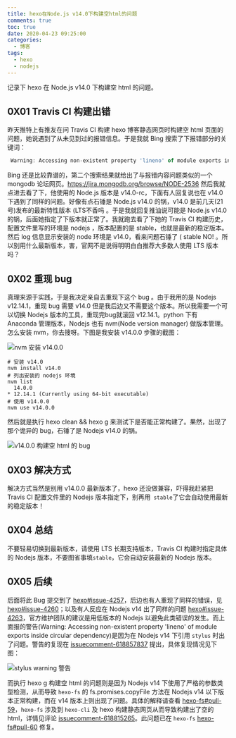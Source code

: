 ```yaml
---
title: hexo在Node.js v14.0下构建空html的问题
comments: true
toc: true
date: 2020-04-23 09:25:00
categories:
  - 博客
tags:
  - hexo
  - nodejs
---
```


记录下 hexo 在 Node.js v14.0 下构建空 html 的问题。

<!-- more--> 


## 0X01 Travis CI 构建出错 

昨天推特上有推友在问 Travis CI 构建 hexo 博客静态网页时构建空 html 页面的问题，她说遇到了从未见到过的报错信息。于是我就 Bing 搜索了下报错部分的关键词：

```js
 Warning: Accessing non-existent property 'lineno' of module exports inside circular dependency
```

Bing 还是比较靠谱的，第二个搜索结果就给出了与报错内容问题类似的一个 mongodb 论坛网页。https://jira.mongodb.org/browse/NODE-2536 然后我就点进去看了下，他使用的 Node.js 版本是 v14.0-rc，下面有人回复说也在  v14.0 下遇到了同样的问题。好像有点石锤是 Node.js v14.0 的锅，v14.0 是前几天(21号)发布的最新特性版本 (LTS不香吗 。于是我就回复推油说可能是 Node.js v14.0 的锅，后面她指定了下版本就正常了。我就跑去看了下她的 Travis CI 构建历史，配置文件里写的环境是  nodejs ，版本配置的是 stable，也就是最新的稳定版本。然后 log 信息显示安装的 node 环境是 v14.0，看来问题石锤了 ( stable NO! 。所以别用什么最新版本，害，官网不是说得明明白白推荐大多数人使用 LTS 版本吗？

##  0X02  重现 bug

真理来源于实践，于是我决定亲自去重现下这个 bug 。由于我用的是 Nodejs v12.14.1，重现 bug 需要 v14.0 但是我后边又不需要这个版本。所以我需要一个可以切换 Nodejs 版本的工具，重现完bug就滚回 v12.14.1。python 下有 Anaconda 管理版本，Nodejs 也有 nvm(Node version manager) 做版本管理。怎么安装 nvm，你去搜呀。下图是我安装 v14.0.0 步骤的截图：

![nvm 安装 v14.0.0](https://i.loli.net/2020/04/23/Ivlx1KRnF5ypm4A.png)

```shell
# 安装 v14.0
nvm install v14.0
# 列出安装的 nodejs 环境
nvm list 
  14.0.0
* 12.14.1 (Currently using 64-bit executable)
# 使用 v14.0.0
nvm use v14.0.0
```

然后就是执行 hexo clean && hexo g 来测试下是否能正常构建了。果然，出现了那个诡异的 bug，石锤了是 Nodejs v14.0 的锅。

![v14.0.0 构建空 html 的 bug](https://i.loli.net/2020/04/24/sEXuSvawA5rLFJl.png)

## 0X03 解决方式

解决方式当然是别用 v14.0.0 最新版本了，hexo 还没做兼容，吓得我赶紧把 Travis CI 配置文件里的 Nodejs 版本指定下，别再用` stable`了它会自动使用最新的稳定版本！

## 0X04 总结

不要轻易切换到最新版本，请使用 LTS 长期支持版本，Travis CI 构建时指定具体的 Nodejs 版本，不要图省事填`stable`，它会自动安装最新的 Nodejs 版本。

## 0X05 后续

后面将此 Bug 提交到了 [hexo#issue-4257](https://github.com/hexojs/hexo/issues/4257)，后边也有人重现了同样的错误，见[hexo#issue-4260](https://github.com/hexojs/hexo/issues/4260)；以及有人反应在 Nodejs v14 出了同样的问题 [hexo#issue-4263](https://github.com/hexojs/hexo/issues/4263)，官方维护团队的建议是用低版本的 Nodejs 以避免此类错误的发生。而上面报的警告(Warning: Accessing non-existent property 'lineno' of module exports inside circular dependency)是因为在 Nodejs v14 下引用 `stylus` 时出了问题。警告的复现在 [issuecomment-618857837](https://github.com/hexojs/hexo/issues/4257#issuecomment-618857837) 提出，具体复现情况见下图：

![stylus warning 警告](https://i.loli.net/2020/04/24/lTWGwo59CidzSVM.png)

而执行 hexo g 构建空 html 的问题则是因为 Nodejs v14 下使用了严格的参数类型检测，从而导致 `hexo-fs` 的 fs.promises.copyFile 方法在 Nodejs v14 以下版本正常构建，而在 v14 版本上则出现了问题。具体的解释请查看 [hexo-fs#pull-59](https://github.com/hexojs/hexo-fs/pull/59)，`hexo-fs` 涉及到 `hexo-cli` 及 hexo 构建静态网页从而导致构建出了空的 html，详情见评论 [issuecomment-618815265](https://github.com/hexojs/hexo/issues/4260#issuecomment-618815265)。此问题已在 `hexo-fs` [hexo-fs#pull-60](https://github.com/hexojs/hexo-fs/pull/60) 修复。



